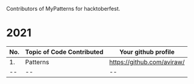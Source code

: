 Contributors of MyPatterns for hacktoberfest.
# 2021
|No.|Topic of Code Contributed|Your github profile|
|--|--|--|
|1.|Patterns|https://github.com/aviraw/|
|--|--|--|

